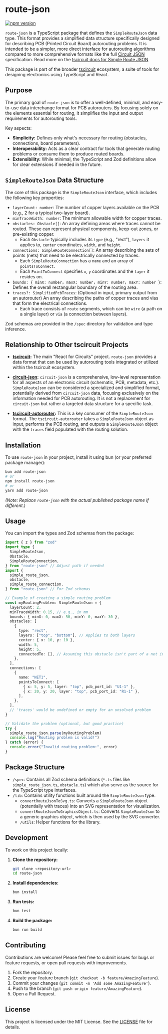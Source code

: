 # route-json

[![npm version](https://badge.fury.io/js/route-json.svg)](https://badge.fury.io/js/route-json)

`route-json` is a TypeScript package that defines the `SimpleRouteJson` data type. This format provides a simplified data structure specifically designed for describing PCB (Printed Circuit Board) autorouting problems. It is intended to be a simpler, more direct interface for autorouting algorithms compared to more comprehensive formats like the full [Circuit JSON](https://github.com/tscircuit/circuit-json) specification. Read more on the [tscircuit docs for Simple Route JSON](https://docs.tscircuit.com/advanced/simple-route-json)

This package is part of the broader [tscircuit](https://github.com/tscircuit/tscircuit) ecosystem, a suite of tools for designing electronics using TypeScript and React.

## Purpose

The primary goal of `route-json` is to offer a well-defined, minimal, and easy-to-use data interchange format for PCB autorouters. By focusing solely on the elements essential for routing, it simplifies the input and output requirements for autorouting tools.

Key aspects:

- **Simplicity:** Defines only what's necessary for routing (obstacles, connections, board parameters).
- **Interoperability:** Acts as a clear contract for tools that generate routing problems or consume them to produce routed boards.
- **Extensibility:** While minimal, the TypeScript and Zod definitions allow for clear extensions if needed in the future.

## `SimpleRouteJson` Data Structure

The core of this package is the `SimpleRouteJson` interface, which includes the following key properties:

- `layerCount: number`: The number of copper layers available on the PCB (e.g., 2 for a typical two-layer board).
- `minTraceWidth: number`: The minimum allowable width for copper traces.
- `obstacles: Obstacle[]`: An array defining areas where traces cannot be routed. These can represent physical components, keep-out zones, or pre-existing copper.
  - Each `Obstacle` typically includes its `type` (e.g., "rect"), `layers` it applies to, `center` coordinates, `width`, and `height`.
- `connections: SimpleRouteConnection[]`: An array describing the sets of points (nets) that need to be electrically connected by traces.
  - Each `SimpleRouteConnection` has a `name` and an array of `pointsToConnect`.
  - Each `PointToConnect` specifies `x`, `y` coordinates and the `layer` it resides on.
- `bounds: { minX: number; maxX: number; minY: number; maxY: number }`: Defines the overall rectangular boundary of the routing area.
- `traces?: SimplifiedPcbTraces`: (Optional in input, primary output from an autorouter) An array describing the paths of copper traces and vias that form the electrical connections.
  - Each trace consists of `route` segments, which can be `wire` (a path on a single layer) or `via` (a connection between layers).

Zod schemas are provided in the `/spec` directory for validation and type inference.

## Relationship to Other tscircuit Projects

- **[tscircuit](https://github.com/tscircuit/tscircuit):**
  The main "React for Circuits" project. `route-json` provides a data format that can be used by autorouting tools integrated or utilized within the tscircuit ecosystem.

- **[circuit-json](https://github.com/tscircuit/circuit-json):**
  `circuit-json` is a comprehensive, low-level representation for all aspects of an electronic circuit (schematic, PCB, metadata, etc.). `SimpleRouteJson` can be considered a specialized and simplified format, potentially derived from `circuit-json` data, focusing exclusively on the information needed for PCB autorouting. It is not a replacement for `circuit-json` but rather a targeted data structure for a specific task.

- **[tscircuit-autorouter](https://github.com/tscircuit/tscircuit-autorouter):**
  This is a key consumer of the `SimpleRouteJson` format. The `tscircuit-autorouter` takes a `SimpleRouteJson` object as input, performs the PCB routing, and outputs a `SimpleRouteJson` object with the `traces` field populated with the routing solution.

## Installation

To use `route-json` in your project, install it using bun (or your preferred package manager):

```bash
bun add route-json
# or
npm install route-json
# or
yarn add route-json
```

_(Note: Replace `route-json` with the actual published package name if different.)_

## Usage

You can import the types and Zod schemas from the package:

```typescript
import { z } from "zod"
import type {
  SimpleRouteJson,
  Obstacle,
  SimpleRouteConnection,
} from "route-json" // Adjust path if needed
import {
  simple_route_json,
  obstacle,
  simple_route_connection,
} from "route-json" // For Zod schemas

// Example of creating a simple routing problem
const myRoutingProblem: SimpleRouteJson = {
  layerCount: 2,
  minTraceWidth: 0.15, // e.g., in mm
  bounds: { minX: 0, maxX: 50, minY: 0, maxY: 30 },
  obstacles: [
    {
      type: "rect",
      layers: ["top", "bottom"], // Applies to both layers
      center: { x: 10, y: 10 },
      width: 5,
      height: 5,
      connectedTo: [], // Assuming this obstacle isn't part of a net initially
    },
  ],
  connections: [
    {
      name: "NET1",
      pointsToConnect: [
        { x: 5, y: 5, layer: "top", pcb_port_id: "U1-1" },
        { x: 20, y: 20, layer: "top", pcb_port_id: "R1-1" },
      ],
    },
  ],
  // 'traces' would be undefined or empty for an unsolved problem
}

// Validate the problem (optional, but good practice)
try {
  simple_route_json.parse(myRoutingProblem)
  console.log("Routing problem is valid!")
} catch (error) {
  console.error("Invalid routing problem:", error)
}
```

## Package Structure

- `/spec`: Contains all Zod schema definitions (`*.ts` files like `simple_route_json.ts`, `obstacle.ts`) which also serve as the source for the TypeScript type interfaces.
- `/lib`: Contains utility functions built around the `SimpleRouteJson` type.
  - `convertRouteJsonToSvg.ts`: Converts a `SimpleRouteJson` object (potentially with traces) into an SVG representation for visualization.
  - `convertRouteJsonToGraphicsObject.ts`: Converts `SimpleRouteJson` to a generic graphics object, which is then used by the SVG converter.
  - `/utils`: Helper functions for the library.

## Development

To work on this project locally:

1.  **Clone the repository:**

    ```bash
    git clone <repository-url>
    cd route-json
    ```

2.  **Install dependencies:**

    ```bash
    bun install
    ```

3.  **Run tests:**

    ```bash
    bun test
    ```

4.  **Build the package:**
    ```bash
    bun run build
    ```

## Contributing

Contributions are welcome! Please feel free to submit issues for bugs or feature requests, or open pull requests with improvements.

1.  Fork the repository.
2.  Create your feature branch (`git checkout -b feature/AmazingFeature`).
3.  Commit your changes (`git commit -m 'Add some AmazingFeature'`).
4.  Push to the branch (`git push origin feature/AmazingFeature`).
5.  Open a Pull Request.

## License

This project is licensed under the MIT License. See the [LICENSE](LICENSE) file for details.
